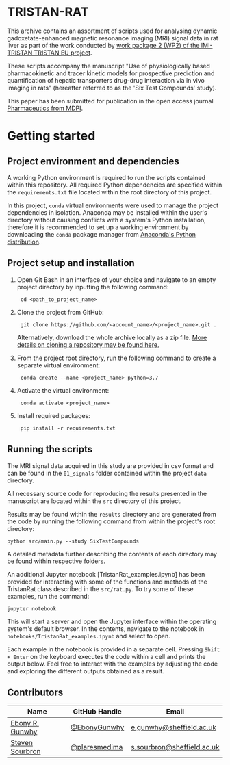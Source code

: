 # TRISTAN-RAT
This archive contains an assortment of scripts used for analysing dynamic 
gadoxetate-enhanced magnetic resonance imaging (MRI) signal data in rat
liver as part of the work conducted by 
[work package 2 (WP2) of the IMI-TRISTAN TRISTAN EU project](https://www.imi-tristan.eu/liver).

These scripts accompany the manuscript "Use of physiologically based 
pharmacokinetic and tracer kinetic models for prospective prediction and 
quantification of hepatic transporters drug-drug interaction via in vivo imaging 
in rats" (hereafter referred to as the 'Six Test Compounds' study).

This paper has been submitted for publication in the open access journal 
[Pharmaceutics from MDPI](https://www.mdpi.com/journal/pharmaceutics).

# Getting started
## Project environment and dependencies
A working Python environment is required to run the scripts contained within 
this repository. All required Python dependencies are specified within the 
`requirements.txt` file located within the root directory of this project.

In this project, `conda` virtual environments were used to manage the project 
dependencies in isolation. Anaconda may be installed within the user's directory 
without causing conflicts with a system's Python installation, therefore it is 
recommended to set up a working environment by downloading the `conda` package 
manager from [Anaconda's Python distribution](https://www.anaconda.com/download/).

## Project setup and installation
1. Open Git Bash in an interface of your choice and navigate to an empty project directory by inputting the following command:

        cd <path_to_project_name>

3. Clone the project from GitHub:

        git clone https://github.com/<account_name>/<project_name>.git .

   Alternatively, download the whole archive locally as a zip file. 
   [More details on cloning a repository may be found here.](https://docs.github.com/en/repositories/creating-and-managing-repositories/cloning-a-repository)

4. From the project root directory, run the following command to create a separate virtual environment:

        conda create --name <project_name> python=3.7

5. Activate the virtual environment:
    
        conda activate <project_name>

6. Install required packages:

        pip install -r requirements.txt

## Running the scripts
The MRI signal data acquired in this study are provided in csv format and can 
be found in the `01_signals` folder contained within the project `data` 
directory.

All necessary source code for reproducing the results presented in the 
manuscript are located within the `src` directory of this project.

Results may be found within the `results` directory and are generated from the
code by running the following command from within the project's root directory:

    python src/main.py --study SixTestCompounds

A detailed metadata further describing the contents of each directory may be
found within respective folders.

An additional Jupyter notebook [TristanRat_examples.ipynb] has been provided for 
interacting with some of the functions and methods of the TristanRat class 
described in the `src/rat.py`. To try some of these examples, run the command:

    jupyter notebook

This will start a server and open the Jupyter interface within the operating 
system's default browser. In the contents, navigate to the notebook in
`notebooks/TristanRat_examples.ipynb` and select to open. 

Each example in the notebook is provided in a separate cell. Pressing 
`Shift + Enter` on the keyboard executes the code within a cell and prints the 
output below. Feel free to interact with the examples by adjusting the code and
exploring the different outputs obtained as a result.

## Contributors

|Name     |  GitHub Handle   | Email    |
|---------|------------------|----------|
|[Ebony R. Gunwhy](https://github.com/EbonyGunwhy)  | [@EbonyGunwhy](https://github.com/EbonyGunwhy)     | e.gunwhy@sheffield.ac.uk   |
|[Steven Sourbron](https://github.com/plaresmedima) | [@plaresmedima](https://github.com/plaresmedima)   | s.sourbron@sheffield.ac.uk |
